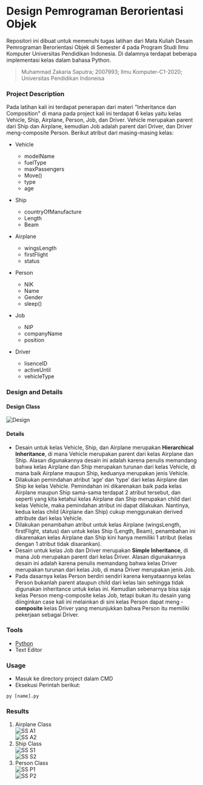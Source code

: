 # Design Pemrograman Berorientasi Objek
Repositori ini dibuat untuk memenuhi tugas latihan dari Mata Kuliah Desain Pemrograman Berorientasi Objek di Semester 4 pada Program Studi Ilmu Komputer Universitas Pendidikan Indonesia. Di dalamnya terdapat beberapa implementasi kelas dalam bahasa Python.
> Muhammad Zakaria Saputra; 2007993; Ilmu Komputer-C1-2020; Universitas Pendidikan Indoneisa

### Project Description
Pada latihan kali ini terdapat penerapan dari materi "Inheritance dan Composition" di mana pada project kali ini terdapat 6 kelas yaitu kelas Vehicle, Ship, Airplane, Person, Job, dan Driver. Vehicle merupakan parent dari Ship dan Airplane, kemudian Job adalah parent dari Driver, dan Driver meng-composite Person. Berikut atribut dari masing-masing kelas:
* Vehicle 
  * modelName 
  * fuelType 
  * maxPassengers 
  * Move() 
  * type 
  * age
* Ship 
  * countryOfManufacture
  * Length
  * Beam	
* Airplane
  * wingsLength 
  * firstFlight
  * status

* Person
  * NIK 
  * Name 
  * Gender 
  * sleep()
* Job 
  * NIP 
  * companyName
  * position
* Driver 
  * lisenceID
  * activeUntil
  * vehicleType

### Design and Details
#### Design Class
![Design](https://github.com/zakariasaputra/LATIHAN4DPBO2022/blob/c6099d748c13a62b32197949c14adef9624db427/Desain/Design.png)

#### Details
* Desain untuk kelas Vehicle, Ship, dan Airplane merupakan **Hierarchical Inheritance**, di mana Vehicle merupakan parent dari kelas Airplane dan Ship. Alasan digunakannya desain ini adalah karena penulis memandang bahwa kelas Airplane dan Ship merupakan turunan dari kelas Vehicle, di mana baik Airplane maupun Ship, keduanya merupakan jenis Vehicle.
* Dilakukan pemindahan atribut ‘age’ dan ‘type’ dari kelas Airplane dan Ship ke kelas Vehicle. Pemindahan ini dikarenakan baik pada kelas Airplane maupun Ship sama-sama terdapat 2 atribut tersebut, dan seperti yang kita ketahui kelas Airplane dan Ship merupakan child dari kelas Vehicle, maka pemindahan atribut ini dapat dilakukan. Nantinya, kedua kelas child (Airplane dan Ship) cukup menggunakan derived attribute dari kelas Vehicle.
* Dilakukan penambahan atribut untuk kelas Airplane (wingsLength, firstFlight, status) dan untuk kelas Ship (Length, Beam), penambahan ini dikarenakan kelas Airplane dan Ship kini hanya memiliki 1 atribut (kelas dengan 1 atribut tidak disarankan). 
* Desain untuk kelas Job dan Driver merupakan **Simple Inheritance**, di mana Job merupakan parent dari kelas Driver. Alasan digunakannya desain ini adalah karena penulis memandang bahwa kelas Driver merupakan turunan dari kelas Job, di mana Driver merupakan jenis Job.
* Pada dasarnya kelas Person berdiri sendiri karena kenyataannya kelas Person bukanlah parent ataupun child dari kelas lain sehingga tidak digunakan inheritance untuk kelas ini. Kemudian sebenarnya bisa saja kelas Person meng-composite kelas Job, tetapi bukan itu desain yang diinginkan case kali ini melainkan di sini kelas Person dapat meng - **composite** kelas Driver yang menunjukkan bahwa Person itu memiliki pekerjaan sebagai Driver.

### Tools
- [Python](https://www.python.org/)
- Text Editor

### Usage
* Masuk ke directory project dalam CMD
* Eksekusi Perintah berikut:
```
py [name].py
```
### Results
1. Airplane Class</br>
![SS A1](https://github.com/zakariasaputra/LATIHAN4DPBO2022/blob/00e35143faa68e5cfe6506e8cf7926de8067e7db/Screenshot%20Hasil/Airplane%20Class_1.png)</br>
![SS A2](https://github.com/zakariasaputra/LATIHAN4DPBO2022/blob/00e35143faa68e5cfe6506e8cf7926de8067e7db/Screenshot%20Hasil/Airplane%20Class_2.png)
2. Ship Class</br>
![SS S1](https://github.com/zakariasaputra/LATIHAN4DPBO2022/blob/00e35143faa68e5cfe6506e8cf7926de8067e7db/Screenshot%20Hasil/Ship%20Class_1.png)</br>
![SS S2](https://github.com/zakariasaputra/LATIHAN4DPBO2022/blob/caaaf6e3508510ffaed910812e34f3980c95f207/Screenshot%20Hasil/Ship%20Class_2.png)
3. Person Class</br>
![SS P1](https://github.com/zakariasaputra/LATIHAN4DPBO2022/blob/00e35143faa68e5cfe6506e8cf7926de8067e7db/Screenshot%20Hasil/Person%20Class_1.png)</br>
![SS P2](https://github.com/zakariasaputra/LATIHAN4DPBO2022/blob/caaaf6e3508510ffaed910812e34f3980c95f207/Screenshot%20Hasil/Person%20Class_2.png)

